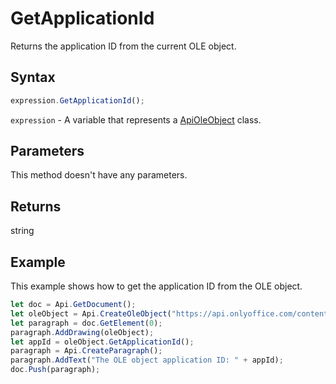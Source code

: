 # GetApplicationId

Returns the application ID from the current OLE object.

## Syntax

```javascript
expression.GetApplicationId();
```

`expression` - A variable that represents a [ApiOleObject](../ApiOleObject.md) class.

## Parameters

This method doesn't have any parameters.

## Returns

string

## Example

This example shows how to get the application ID from the OLE object.

```javascript editor-
let doc = Api.GetDocument();
let oleObject = Api.CreateOleObject("https://api.onlyoffice.com/content/img/docbuilder/examples/ole-object-image.png", 130 * 36000, 90 * 36000, "https://youtu.be/SKGz4pmnpgY", "asc.{38E022EA-AD92-45FC-B22B-49DF39746DB4}");
let paragraph = doc.GetElement(0);
paragraph.AddDrawing(oleObject);
let appId = oleObject.GetApplicationId();
paragraph = Api.CreateParagraph();
paragraph.AddText("The OLE object application ID: " + appId);
doc.Push(paragraph);
```
